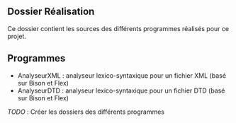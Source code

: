 ## Dossier Réalisation

Ce dossier contient les sources des différents programmes réalisés pour ce
projet.

## Programmes

 - AnalyseurXML : analyseur lexico-syntaxique pour un fichier XML (basé sur
   Bison et Flex)
 - AnalyseurDTD : analyseur lexico-syntaxique pour un fichier DTD (basé sur
   Bison et Flex)

*TODO* : Créer les dossiers des différents programmes
